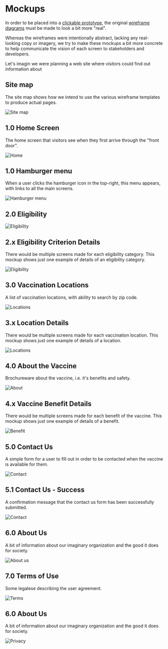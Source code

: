 # Mockups

In order to be placed into a [clickable prototype](../3.prototype), the original [wireframe diagrams](../1.wireframes) must be made to look a bit more "real".

Whereas the wireframes were intentionally abstract, lacking any real-looking copy or imagery, we try to make these mockups a bit more concrete to help communicate the vision of each screen to stakeholders and developers.

Let's imagin we were planning a web site where visitors could find out information about

## Site map

The site map shows how we intend to use the various wireframe templates to produce actual pages.

![Site map](./png/site-map.png)

## 1.0 Home Screen

The home screen that visitors see when they first arrive through the "front door".

![Home](./png/1.0-home.png)

## 1.0 Hamburger menu

When a user clicks the hamburger icon in the top-right, this menu appears, with links to all the main screens.

![Hamburger menu](./png/hamburger.png)

## 2.0 Eligibility

![Eligibility](./png/2.0-eligibility.png)

## 2.x Eligibility Criterion Details

There would be multiple screens made for each eligibility category. This mockup shows just one example of details of an eligibility category.

![Eligibility](./png/2.x-eligibility-details.png)

## 3.0 Vaccination Locations

A list of vaccination locations, with ability to search by zip code.

![Locations](./png/3.0-locations.png)

## 3.x Location Details

There would be multiple screens made for each vaccination location. This mockup shows just one example of details of a location.

![Locations](./png/3.x-location-details.png)

## 4.0 About the Vaccine

Brochureware about the vaccine, i.e. it's benefits and safety.

![About](./png/4.0-benefits.png)

## 4.x Vaccine Benefit Details

There would be multiple screens made for each benefit of the vaccine. This mockup shows just one example of details of a benefit.

![Benefit](./png/4.x-benefit-details.png)

## 5.0 Contact Us

A simple form for a user to fill out in order to be contacted when the vaccine is available for them.

![Contact](./png/5.0-contact.png)

## 5.1 Contact Us - Success

A confirmation message that the contact us form has been successfully submitted.

![Contact](./png/5.1-contact-success.png)

## 6.0 About Us

A bit of information about our imaginary organization and the good it does for society.

![About us](./png/6.0-about.png)

## 7.0 Terms of Use

Some legalese describing the user agreement.

![Terms](./png/7.0-terms.png)

## 6.0 About Us

A bit of information about our imaginary organization and the good it does for society.

![Privacy](./png/8.0-privacy.png)
